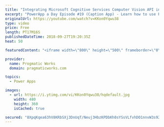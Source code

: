 ```yaml
---
title: "Integrating Microsoft Cognitive Services Computer Vision API into PowerApps"
excerpt: "PowerApp a Day Episode #19 (Caption App) - Learn how to use PowerApps and Microsoft Cognitive Services Computer Vision to automatically create captions on your images you upload.  Power App Training: https://pragmaticworks.com/Training/On-Demand-Training/Introduction-to-Powerapps  OnChange of the Photo:"
originalUrl: https://youtube.com/watch?v=KKon0Yqwu38
type: video
price: Free
length: PT17M16S
publishedDateTime: 2018-09-27T19:20:35Z
heat: 50

featuredContent: "<iframe width=\"800\" height=\"500\" frameborder=\"0\" src=\"https://www.youtube.com/embed/KKon0Yqwu38\" allow=\"accelerometer; autoplay; encrypted-media; gyroscope; picture-in-picture\" allowfullscreen></iframe>"

provider:
  name: Progmatic Works
  domain: pragmaticworks.com

topics:
  - Power Apps

images:
  - url: https://i.ytimg.com/vi/KKon0Yqwu38/hqdefault.jpg
    width: 480
    height: 360
    isCached: true

secured: "8XpqKqea63hV8KRbSXj3DnUqT/Neuj3HbzKPDbKh0sYSsVLfvhDO1nnvW3s92dbwy+yAuKBegDn/lxn1EY53n94ELHUy0hqPoP+wVpztFsTD5V0UbbmcXiPS7i+xQfPPBC3/TgQ4ML1Doh6D+00PZdfc7BG5lCoy5zjkaKQau64CxxVdUmkKKl5a7fLXB2ArqpO5FglOC+KttqiqL2W/Kz8uSm2lXoYLLT8Pk7/9ryR3BU8IqIwRLVyUNXNC7D318m8p2V+J84QY5UY0Hrr0h4xCvtNAKd5IAxPV1NBy30Ak6nkzfBC+d3FWUHwBQh+1J7gJQrmRifu+W12ezuRS2zwDySyKwDfu0s20vQJQ43d3c7YHCwSSCj96/cWEhNf12hUFfkiHV0QPisVYNEQVgxs1PJWo9cDhAD7utQ4KLM4=;L+aQlZ+skFkTgEh6mLhmxg=="
---
```



